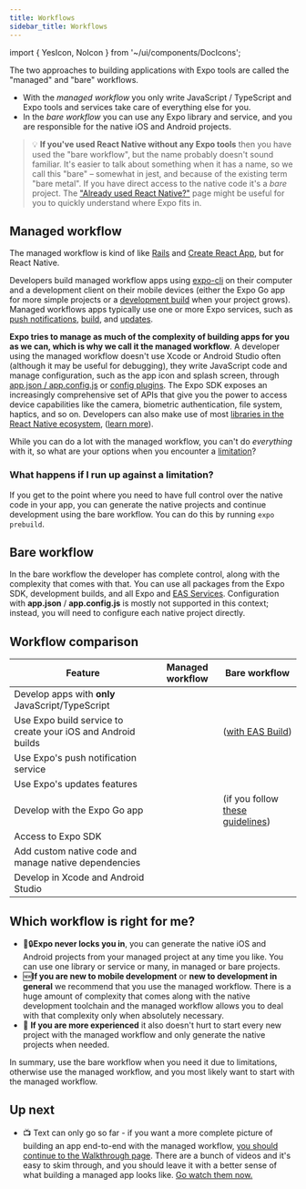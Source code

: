 ```yaml
---
title: Workflows
sidebar_title: Workflows
---
```


import { YesIcon, NoIcon } from '~/ui/components/DocIcons';

The two approaches to building applications with Expo tools are called the "managed" and "bare" workflows.

- With the _managed workflow_ you only write JavaScript / TypeScript and Expo tools and services take care of everything else for you.
- In the _bare workflow_ you can use any Expo library and service, and you are responsible for the native iOS and Android projects.

> 💡 **If you've used React Native without any Expo tools** then you have used the "bare workflow", but the name probably doesn't sound familiar. It's easier to talk about something when it has a name, so we call this "bare" – somewhat in jest, and because of the existing term "bare metal". If you have direct access to the native code it's a _bare_ project. The ["Already used React Native?"](../workflow/already-used-react-native.md) page might be useful for you to quickly understand where Expo fits in.

## Managed workflow

The managed workflow is kind of like [Rails](https://rubyonrails.org/) and [Create React App](https://github.com/facebook/create-react-app), but for React Native.

Developers build managed workflow apps using [expo-cli](../workflow/expo-cli.md) on their computer and a development client on their mobile devices (either the Expo Go app for more simple projects or a [development build](../development/introduction.md) when your project grows). Managed workflows apps typically use one or more Expo services, such as [push notifications](../push-notifications/overview.md), [build](../distribution/building-standalone-apps.md), and [updates](../guides/configuring-updates.md).

**Expo tries to manage as much of the complexity of building apps for you as we can, which is why we call it the managed workflow**. A developer using the managed workflow doesn't use Xcode or Android Studio often (although it may be useful for debugging), they write JavaScript code and manage configuration, such as the app icon and splash screen, through [app.json / app.config.js](../workflow/configuration.md) or [config plugins](../guides/config-plugins.md). The Expo SDK exposes an increasingly comprehensive set of APIs that give you the power to access device capabilities like the camera, biometric authentication, file system, haptics, and so on. Developers can also make use of most [libraries in the React Native ecosystem](https://reactnative.directory/), ([learn more](../workflow/using-libraries.md)).

While you can do a lot with the managed workflow, you can't do _everything_ with it, so what are your options when you encounter a [limitation](../introduction/why-not-expo.md)?

### What happens if I run up against a limitation?

If you get to the point where you need to have full control over the native code in your app, you can generate the native projects and continue development using the bare workflow. You can do this by running `expo prebuild`.

## Bare workflow

In the bare workflow the developer has complete control, along with the complexity that comes with that. You can use all packages from the Expo SDK, development builds, and all Expo and [EAS Services](https://expo.dev/eas). Configuration with **app.json** / **app.config.js** is mostly not supported in this context; instead, you will need to configure each native project directly.

## Workflow comparison

| Feature                                                      | Managed workflow | Bare workflow                                                                |
| ------------------------------------------------------------ |------------------|------------------------------------------------------------------------------|
| Develop apps with **only** JavaScript/TypeScript             | <YesIcon />      | <NoIcon />                                                                   |
| Use Expo build service to create your iOS and Android builds | <YesIcon />      | <YesIcon /> ([with EAS Build](/build/introduction.md))                       |
| Use Expo's push notification service                         | <YesIcon />      | <YesIcon />                                                                  |
| Use Expo's updates features                                  | <YesIcon />      | <YesIcon />                                                                  |
| Develop with the Expo Go app                                 | <YesIcon />      | <YesIcon /> (if you follow [these guidelines](../bare/using-expo-client.md)) |
| Access to Expo SDK                                           | <YesIcon />      | <YesIcon />                                                                  |
| Add custom native code and manage native dependencies        | <YesIcon />      | <YesIcon />                                                                  |
| Develop in Xcode and Android Studio                          | <NoIcon />       | <YesIcon />                                                                  |

## Which workflow is right for me?

- 🚫🔒**Expo never locks you in**, you can generate the native iOS and Android projects from your managed project at any time you like. You can use one library or service or many, in managed or bare projects.
- 🆕**If you are new to mobile development** or **new to development in general** we recommend that you use the managed workflow. There is a huge amount of complexity that comes along with the native development toolchain and the managed workflow allows you to deal with that complexity only when absolutely necessary.
- 🧠 **If you are more experienced** it also doesn't hurt to start every new project with the managed workflow and only generate the native projects when needed.

In summary, use the bare workflow when you need it due to limitations, otherwise use the managed workflow, and you most likely want to start with the managed workflow.

## Up next

- 📺 Text can only go so far - if you want a more complete picture of building an app end-to-end with the managed workflow, [you should continue to the Walkthrough page](../introduction/walkthrough.md). There are a bunch of videos and it's easy to skim through, and you should leave it with a better sense of what building a managed app looks like. [Go watch them now.](../introduction/walkthrough.md)
